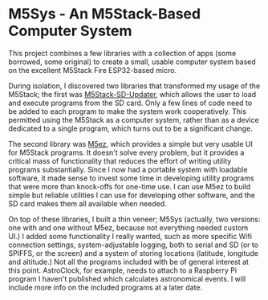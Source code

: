 # M5Sys - An M5Stack-Based Computer System

This project combines a few libraries with a collection of apps (some borrowed, some original) to create
a small, usable computer system based on the excellent M5Stack Fire ESP32-based micro.

During isolation, I discovered two libraries that transformed my usage of the M5Stack; the first was [M5Stack-SD-Updater](https://github.com/tobozo/m5stack-sd-updater),
which allows the user to load and execute programs from the SD card. Only a few lines of code need to be added to each program to make the system work cooperatively.
This permitted using the M5Stack as a computer system, rather than as a device dedicated to a single program, which turns out to be a significant change.

The second library was [M5ez](https://github.com/ropg/M5ez), which provides a simple but very usable UI for M5Stack programs. It doesn't solve every problem,
but it provides a critical mass of functionality that reduces the effort of writing utility programs substantially. Since I now had a portable system with loadable
software, it made sense to invest some time in developing utility programs that were more than knock-offs for one-time use. I can use M5ez to build simple
but reliable utilities I can use for developing other software, and the SD card makes them all available when needed.

On top of these libraries, I built a thin veneer; M5Sys (actually, two versions: one with and one without M5ez, because not everything needed custom UI.) I added some
functionality I really wanted, such as more specific Wifi connection settings, system-adjustable logging, both to serial and SD (or to SPIFFS, or the screen) and a
system of storing locations (latitude, longitude and altitude.) Not all the programs included with be of general interest at this point. AstroClock, for example,
needs to attach to a Raspberry Pi program I haven't published which calculates astronomical events.  I will include more info on the included programs at a later date.
